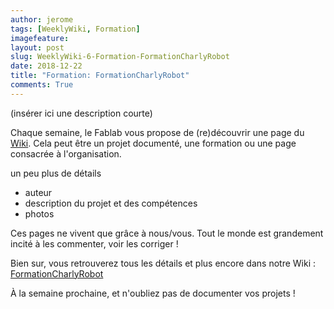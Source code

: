 ```yaml
---
author: jerome
tags: [WeeklyWiki, Formation]
imagefeature:
layout: post
slug: WeeklyWiki-6-Formation-FormationCharlyRobot
date: 2018-12-22
title: "Formation: FormationCharlyRobot"
comments: True
---
```


(insérer ici une description courte)

Chaque semaine, le Fablab vous propose de (re)découvrir une page du [Wiki](https://wiki.fablab-lannion.org). Cela peut être un projet documenté, une formation ou une page consacrée à l'organisation.

un peu plus de détails
* auteur
* description du projet et des compétences
* photos

Ces pages ne vivent que grâce à nous/vous. Tout le monde est grandement incité à les commenter, voir les corriger !

Bien sur, vous retrouverez tous les détails et plus encore dans notre Wiki : [FormationCharlyRobot](https://wiki.fablab-lannion.org/index.php?title=FormationCharlyRobot)

À la semaine prochaine, et n'oubliez pas de documenter vos projets !

